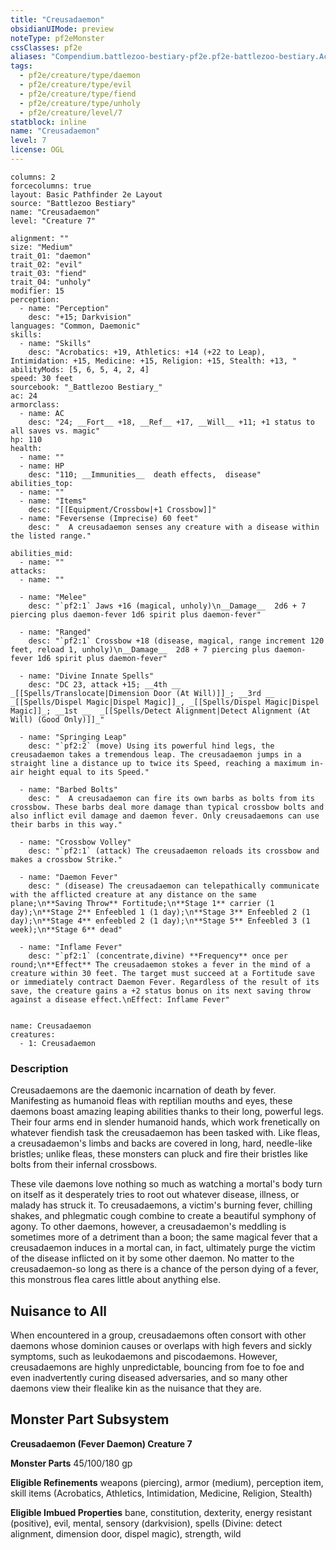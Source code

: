 ```yaml
---
title: "Creusadaemon"
obsidianUIMode: preview
noteType: pf2eMonster
cssClasses: pf2e
aliases: "Compendium.battlezoo-bestiary-pf2e.pf2e-battlezoo-bestiary.Actor.rZmiZ7He77r8fdP0" 
tags:
  - pf2e/creature/type/daemon
  - pf2e/creature/type/evil
  - pf2e/creature/type/fiend
  - pf2e/creature/type/unholy
  - pf2e/creature/level/7
statblock: inline
name: "Creusadaemon"
level: 7
license: OGL
---
```


```statblock
columns: 2
forcecolumns: true
layout: Basic Pathfinder 2e Layout
source: "Battlezoo Bestiary"
name: "Creusadaemon"
level: "Creature 7"

alignment: ""
size: "Medium"
trait_01: "daemon"
trait_02: "evil"
trait_03: "fiend"
trait_04: "unholy"
modifier: 15
perception:
  - name: "Perception"
    desc: "+15; Darkvision"
languages: "Common, Daemonic"
skills:
  - name: "Skills"
    desc: "Acrobatics: +19, Athletics: +14 (+22 to Leap), Intimidation: +15, Medicine: +15, Religion: +15, Stealth: +13, "
abilityMods: [5, 6, 5, 4, 2, 4]
speed: 30 feet
sourcebook: "_Battlezoo Bestiary_"
ac: 24
armorclass:
  - name: AC
    desc: "24; __Fort__ +18, __Ref__ +17, __Will__ +11; +1 status to all saves vs. magic"
hp: 110
health:
  - name: ""
  - name: HP
    desc: "110; __Immunities__  death effects,  disease"
abilities_top:
  - name: ""
  - name: "Items"
    desc: "[[Equipment/Crossbow|+1 Crossbow]]"
  - name: "Feversense (Imprecise) 60 feet"
    desc: "  A creusadaemon senses any creature with a disease within the listed range."

abilities_mid:
  - name: ""
attacks:
  - name: ""

  - name: "Melee"
    desc: "`pf2:1` Jaws +16 (magical, unholy)\n__Damage__  2d6 + 7 piercing plus daemon-fever 1d6 spirit plus daemon-fever"

  - name: "Ranged"
    desc: "`pf2:1` Crossbow +18 (disease, magical, range increment 120 feet, reload 1, unholy)\n__Damage__  2d8 + 7 piercing plus daemon-fever 1d6 spirit plus daemon-fever"

  - name: "Divine Innate Spells"
    desc: "DC 23, attack +15; __4th __  _[[Spells/Translocate|Dimension Door (At Will)]]_; __3rd __  _[[Spells/Dispel Magic|Dispel Magic]]_, _[[Spells/Dispel Magic|Dispel Magic]]_; __1st __  _[[Spells/Detect Alignment|Detect Alignment (At Will) (Good Only)]]_"

  - name: "Springing Leap"
    desc: "`pf2:2` (move) Using its powerful hind legs, the creusadaemon takes a tremendous leap. The creusadaemon jumps in a straight line a distance up to twice its Speed, reaching a maximum in-air height equal to its Speed."

  - name: "Barbed Bolts"
    desc: "  A creusadaemon can fire its own barbs as bolts from its crossbow. These barbs deal more damage than typical crossbow bolts and also inflict evil damage and daemon fever. Only creusadaemons can use their barbs in this way."

  - name: "Crossbow Volley"
    desc: "`pf2:1` (attack) The creusadaemon reloads its crossbow and makes a crossbow Strike."

  - name: "Daemon Fever"
    desc: " (disease) The creusadaemon can telepathically communicate with the afflicted creature at any distance on the same plane;\n**Saving Throw** Fortitude;\n**Stage 1** carrier (1 day);\n**Stage 2** Enfeebled 1 (1 day);\n**Stage 3** Enfeebled 2 (1 day);\n**Stage 4** enfeebled 2 (1 day);\n**Stage 5** Enfeebled 3 (1 week);\n**Stage 6** dead"

  - name: "Inflame Fever"
    desc: "`pf2:1` (concentrate,divine) **Frequency** once per round;\n**Effect** The creusadaemon stokes a fever in the mind of a creature within 30 feet. The target must succeed at a Fortitude save or immediately contract Daemon Fever. Regardless of the result of its save, the creature gains a +2 status bonus on its next saving throw against a disease effect.\nEffect: Inflame Fever"
 
```

```encounter-table
name: Creusadaemon
creatures:
  - 1: Creusadaemon
```


### Description
Creusadaemons are the daemonic incarnation of death by fever. Manifesting as humanoid fleas with reptilian mouths and eyes, these daemons boast amazing leaping abilities thanks to their long, powerful legs. Their four arms end in slender humanoid hands, which work frenetically on whatever fiendish task the creusadaemon has been tasked with. Like fleas, a creusadaemon's limbs and backs are covered in long, hard, needle-like bristles; unlike fleas, these monsters can pluck and fire their bristles like bolts from their infernal crossbows.

These vile daemons love nothing so much as watching a mortal's body turn on itself as it desperately tries to root out whatever disease, illness, or malady has struck it. To creusadaemons, a victim's burning fever, chilling shakes, and phlegmatic cough combine to create a beautiful symphony of agony. To other daemons, however, a creusadaemon's meddling is sometimes more of a detriment than a boon; the same magical fever that a creusadaemon induces in a mortal can, in fact, ultimately purge the victim of the disease inflicted on it by some other daemon. No matter to the creusadaemon-so long as there is a chance of the person dying of a fever, this monstrous flea cares little about anything else.

## Nuisance to All

When encountered in a group, creusadaemons often consort with other daemons whose dominion causes or overlaps with high fevers and sickly symptoms, such as leukodaemons and piscodaemons. However, creusadaemons are highly unpredictable, bouncing from foe to foe and even inadvertently curing diseased adversaries, and so many other daemons view their flealike kin as the nuisance that they are.

## Monster Part Subsystem

**Creusadaemon (Fever Daemon) Creature 7**

**Monster Parts** 45/100/180 gp

**Eligible Refinements** weapons (piercing), armor (medium), perception item, skill items (Acrobatics, Athletics, Intimidation, Medicine, Religion, Stealth)

**Eligible Imbued Properties** bane, constitution, dexterity, energy resistant (positive), evil, mental, sensory (darkvision), spells (Divine: detect alignment, dimension door, dispel magic), strength, wild
